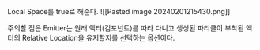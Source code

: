 Local Space를 true로 해준다.
![[Pasted image 20240201215430.png]]

주의할 점은 Emitter는 원래 액터(컴포넌트)를 따라 다니고 생성된 파티클이 부착된 액터의 Relative Location을 유지할지를 선택하는 옵션이다.